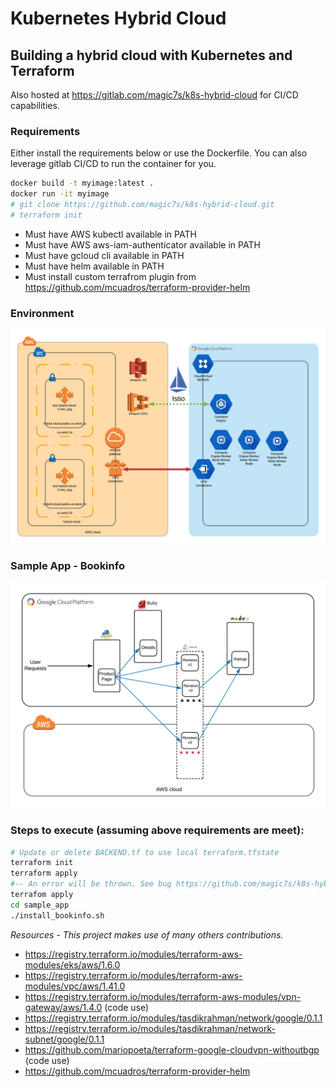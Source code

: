 # Kubernetes Hybrid Cloud
## Building a hybrid cloud with Kubernetes and Terraform
Also hosted at https://gitlab.com/magic7s/k8s-hybrid-cloud for CI/CD capabilities.

### Requirements

Either install the requirements below or use the Dockerfile. You can also leverage gitlab CI/CD to run the container for you.

```bash
docker build -t myimage:latest .
docker run -it myimage
# git clone https://github.com/magic7s/k8s-hybrid-cloud.git
# terraform init
```

* Must have AWS kubectl available in PATH
* Must have AWS aws-iam-authenticator available in PATH
* Must have gcloud cli available in PATH
* Must have helm available in PATH
* Must install custom terrafrom plugin from https://github.com/mcuadros/terraform-provider-helm

### Environment
![Infra](k8s-hybrid-cloud-hybrid-cloud.png)

### Sample App - Bookinfo
![Bookinfo](bookinfo-hybrid.png)

### Steps to execute (assuming above requirements are meet):
```bash
# Update or delete BACKEND.tf to use local terraform.tfstate
terraform init
terraform apply
#-- An error will be thrown. See bug https://github.com/magic7s/k8s-hybrid-cloud/issues/3
terrafom apply
cd sample_app
./install_bookinfo.sh
```

_Resources_ - *This project makes use of many others contributions.*
* https://registry.terraform.io/modules/terraform-aws-modules/eks/aws/1.6.0
* https://registry.terraform.io/modules/terraform-aws-modules/vpc/aws/1.41.0
* https://registry.terraform.io/modules/terraform-aws-modules/vpn-gateway/aws/1.4.0 (code use)
* https://registry.terraform.io/modules/tasdikrahman/network/google/0.1.1
* https://registry.terraform.io/modules/tasdikrahman/network-subnet/google/0.1.1
* https://github.com/mariopoeta/terraform-google-cloudvpn-withoutbgp (code use)
* https://github.com/mcuadros/terraform-provider-helm